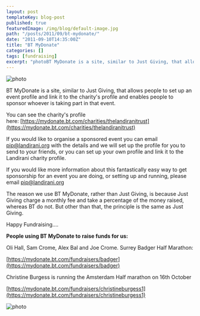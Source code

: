 ```yaml
---
layout: post
templateKey: blog-post
published: true
featuredImage: /img/blog/default-image.jpg
path: "/posts/2011/09/bt-mydonate/"
date: "2011-09-10T14:35:00Z"
title: "BT MyDonate"
categories: []
tags: [fundraising]
excerpt: "photoBT MyDonate is a site, similar to Just Giving, that allows people to set up an event profile a..."
---
```


![photo](https://www.landirani.org/image_library/news/full_size/4e6b8e8136e0eimg_donate.jpg)

BT MyDonate is a site, similar to Just Giving, that allows people to set up an event profile and link it to the charity's profile and enables people to sponsor whoever is taking part in that event.

You can see the charity's profile here: [https://mydonate.bt.com/charities/thelandiranitrust](https://mydonate.bt.com/charities/thelandiranitrust)

If you would like to organise a sponsored event you can email pip@landirani.org with the details and we will set up the profile for you to send to your friends, or you can set up your own profile and link it to the Landirani charity profile.

If you would like more information about this fantastically easy way to get sponsorship for an event you are doing, or setting up and running, please email pip@landirani.org

The reason we use BT MyDonate, rather than Just Giving, is because Just Giving charge a monthly fee and take a percentage of the money raised, whereas BT do not. But other than that, the principle is the same as Just Giving.

Happy Fundraising....

**People using BT MyDonate to raise funds for us:**

Oli Hall, Sam Crome, Alex Bal and Joe Crome. Surrey Badger Half Marathon:

[https://mydonate.bt.com/fundraisers/badger](https://mydonate.bt.com/fundraisers/badger)

Christine Burgess is running the Amsterdam Half marathon on 16th October

[https://mydonate.bt.com/fundraisers/christineburgess1](https://mydonate.bt.com/fundraisers/christineburgess1)

![photo](https://www.landirani.org/image_library/news/full_size/4e6b8e8136e0eimg_donate.jpg)